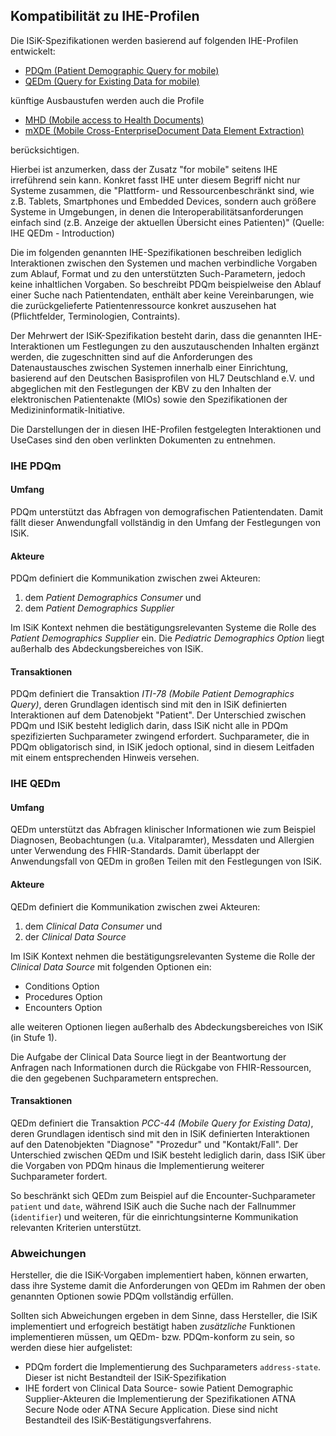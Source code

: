 ## Kompatibilität zu IHE-Profilen

Die ISiK-Spezifikationen werden basierend auf folgenden IHE-Profilen entwickelt:
* [PDQm (Patient Demographic Query for mobile)](https://www.ihe.net/uploadedFiles/Documents/ITI/IHE_ITI_Suppl_PDQm.pdf)
* [QEDm (Query for Existing Data for mobile)](https://www.ihe.net/uploadedFiles/Documents/PCC/IHE_PCC_Suppl_QEDm.pdf)

künftige Ausbaustufen werden auch die Profile
* [MHD (Mobile access to Health Documents)](https://www.ihe.net/uploadedFiles/Documents/ITI/IHE_ITI_Suppl_MHD.pdf)
* [mXDE (Mobile Cross-EnterpriseDocument Data Element Extraction)](https://www.ihe.net/uploadedFiles/Documents/ITI/IHE_ITI_Suppl_mXDE.pdf)

berücksichtigen.

Hierbei ist anzumerken, dass der Zusatz "for mobile" seitens IHE irreführend sein kann.
Konkret fasst IHE unter diesem Begriff nicht nur Systeme zusammen, die "Plattform- und Ressourcenbeschränkt sind, wie z.B. Tablets, Smartphones und Embedded Devices, sondern auch größere Systeme in Umgebungen, in denen die Interoperabilitätsanforderungen einfach sind (z.B. Anzeige der aktuellen Übersicht eines Patienten)" (Quelle: IHE QEDm - Introduction)

Die im folgenden genannten IHE-Spezifikationen beschreiben lediglich Interaktionen zwischen den Systemen und machen verbindliche Vorgaben zum Ablauf, Format und zu den unterstützten Such-Parametern, jedoch keine inhaltlichen Vorgaben. So beschreibt PDQm beispielweise den Ablauf einer Suche nach Patientendaten, enthält aber keine Vereinbarungen, wie die zurückgelieferte Patientenressource konkret auszusehen hat (Pflichtfelder, Terminologien, Contraints).

Der Mehrwert der ISiK-Spezifikation besteht darin, dass die genannten IHE-Interaktionen um Festlegungen zu den auszutauschenden Inhalten ergänzt werden, die zugeschnitten sind auf die Anforderungen des Datenaustausches zwischen Systemen innerhalb einer Einrichtung, basierend auf den Deutschen Basisprofilen von HL7 Deutschland e.V. und abgeglichen mit den Festlegungen der KBV zu den Inhalten der elektronischen Patientenakte (MIOs) sowie den Spezifikationen der Medizininformatik-Initiative.

Die Darstellungen der in diesen IHE-Profilen festgelegten Interaktionen und UseCases sind den oben verlinkten Dokumenten zu entnehmen.

### IHE PDQm

#### Umfang
PDQm unterstützt das Abfragen von demografischen Patientendaten.
Damit fällt dieser Anwendungfall vollständig in den Umfang der Festlegungen von ISiK.

#### Akteure
PDQm definiert die Kommunikation zwischen zwei Akteuren:
1. dem *Patient Demographics Consumer* und
2. dem *Patient Demographics Supplier*

Im ISiK Kontext nehmen die bestätigungsrelevanten Systeme die Rolle des *Patient Demographics Supplier* ein.
Die *Pediatric Demographics Option* liegt außerhalb des Abdeckungsbereiches von ISiK.

#### Transaktionen
PDQm definiert die Transaktion *ITI-78 (Mobile Patient Demographics Query)*, deren Grundlagen identisch sind mit den in ISiK definierten Interaktionen auf dem Datenobjekt "Patient".
Der Unterschied zwischen PDQm und ISiK besteht lediglich darin, dass ISiK nicht alle in PDQm spezifizierten Suchparameter zwingend erfordert.
Suchparameter, die in PDQm obligatorisch sind, in ISiK jedoch optional, sind in diesem Leitfaden mit einem entsprechenden Hinweis versehen.


### IHE QEDm

#### Umfang
QEDm unterstützt das Abfragen klinischer Informationen wie zum Beispiel Diagnosen, Beobachtungen (u.a. Vitalparamter), Messdaten und Allergien unter Verwendung des FHIR-Standards.
Damit überlappt der Anwendungsfall von QEDm in großen Teilen mit den Festlegungen von ISiK.

#### Akteure
QEDm definiert die Kommunikation zwischen zwei Akteuren:
1. dem *Clinical Data Consumer* und
2. der *Clinical Data Source*

Im ISiK Kontext nehmen die bestätigungsrelevanten Systeme die Rolle der *Clinical Data Source* mit folgenden Optionen ein:

* Conditions Option
* Procedures Option
* Encounters Option

alle weiteren Optionen liegen außerhalb des Abdeckungsbereiches von ISiK (in Stufe 1).

Die Aufgabe der Clinical Data Source liegt in der Beantwortung der Anfragen nach Informationen durch die Rückgabe von FHIR-Ressourcen, die den gegebenen Suchparametern entsprechen.

#### Transaktionen
QEDm definiert die Transaktion *PCC-44 (Mobile Query for Existing Data)*, deren Grundlagen identisch sind mit den in ISiK definierten Interaktionen auf den Datenobjekten "Diagnose" "Prozedur" und "Kontakt/Fall".
Der Unterschied zwischen QEDm und ISiK besteht lediglich darin, dass ISiK über die Vorgaben von PDQm hinaus die Implementierung weiterer Suchparameter fordert.

So beschränkt sich QEDm zum Beispiel auf die Encounter-Suchparameter `patient` und `date`, während ISiK auch die Suche nach der Fallnummer (`identifier`) und weiteren, für die einrichtungsinterne Kommunikation relevanten Kriterien unterstützt.

### Abweichungen
Hersteller, die die ISiK-Vorgaben implementiert haben, können erwarten, dass ihre Systeme damit die Anforderungen von QEDm im Rahmen der oben genannten Optionen sowie PDQm vollständig erfüllen.

Sollten sich Abweichungen ergeben in dem Sinne, dass Hersteller, die ISiK implementiert und erfogreich bestätigt haben *zusätzliche* Funktionen implementieren müssen, um QEDm- bzw. PDQm-konform zu sein, so werden diese hier aufgelistet:

* PDQm fordert die Implementierung des Suchparameters `address-state`. Dieser ist nicht Bestandteil der ISiK-Spezifikation
* IHE fordert von Clinical Data Source- sowie Patient Demographic Supplier-Akteuren die Implementierung der Spezifikationen ATNA Secure Node oder ATNA Secure Application. Diese sind nicht Bestandteil des ISiK-Bestätigungsverfahrens.
